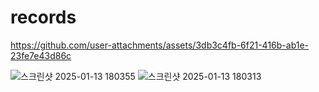 # records

https://github.com/user-attachments/assets/3db3c4fb-6f21-416b-ab1e-23fe7e43d86c

![스크린샷 2025-01-13 180355](https://github.com/user-attachments/assets/74c90d8b-ebf5-4509-9205-a1352d58e911)
![스크린샷 2025-01-13 180313](https://github.com/user-attachments/assets/91e0aa2d-9b7e-411a-87bd-b7cbc8adea67)
